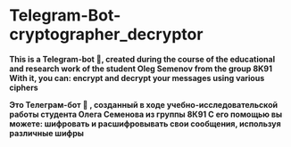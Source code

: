 # Telegram-Bot-cryptographer_decryptor

**This is a Telegram-bot 🤖, created during the course of the educational and research work of the student Oleg Semenov from the group 8K91
With it, you can: encrypt and decrypt your messages using various ciphers**

**Это Телеграм-бот 🤖 , созданный в ходе учебно-исследовательской работы студента Олега Семенова из группы 8К91
С его помощью вы можете: шифровать и расшифровывать свои сообщения, используя различные шифры**

